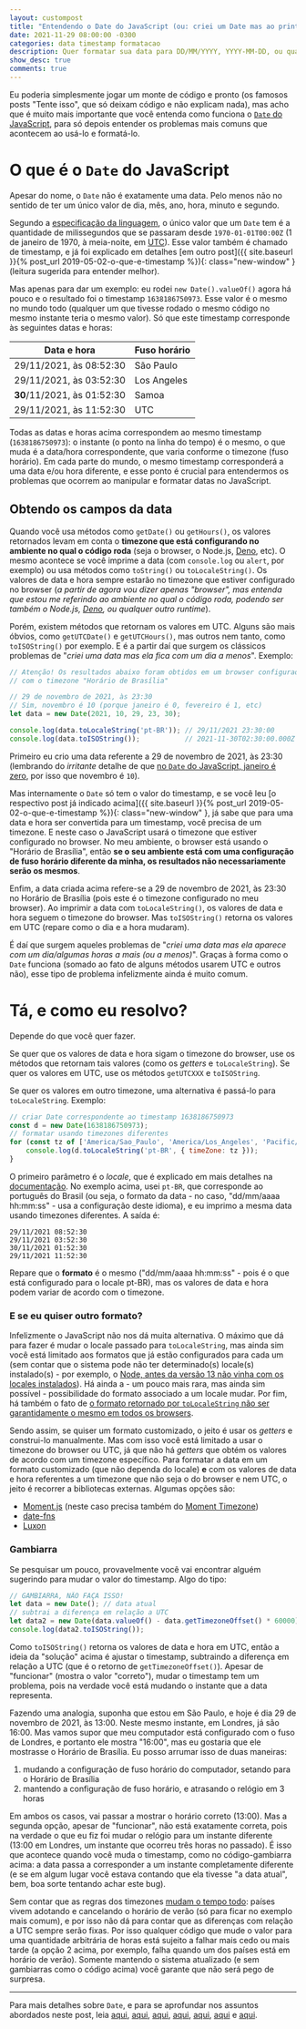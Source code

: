 ```yaml
---
layout: custompost
title: "Entendendo o Date do JavaScript (ou: criei um Date mas ao printar/formatar ele fica com dia/hora errado)"
date: 2021-11-29 08:00:00 -0300
categories: data timestamp formatacao
description: Quer formatar sua data para DD/MM/YYYY, YYYY-MM-DD, ou qualquer outro formato? Não deu certo porque o resultado ficou com "um dia a menos", "três horas a mais", ou com "fuso horário diferente"? Veja aqui todos os detalhes e "pegadinhas", e possíveis soluções - e o mais importante, ententa porque isso acontece.
show_desc: true
comments: true
---
```


Eu poderia simplesmente jogar um monte de código e pronto (os famosos posts "Tente isso", que só deixam código e não explicam nada), mas acho que é muito mais importante que você entenda como funciona o [`Date` do JavaScript](https://developer.mozilla.org/en-US/docs/Web/JavaScript/Reference/Global_Objects/Date), para só depois entender os problemas mais comuns que acontecem ao usá-lo e formatá-lo.

# O que é o `Date` do JavaScript

Apesar do nome, o `Date` não é exatamente uma data. Pelo menos não no sentido de ter um único valor de dia, mês, ano, hora, minuto e segundo.

Segundo a [especificação da linguagem](https://tc39.es/ecma262/#sec-date-objects), o único valor que um `Date` tem é a quantidade de milissegundos que se passaram desde `1970-01-01T00:00Z` (1 de janeiro de 1970, à meia-noite, em [UTC](https://en.wikipedia.org/wiki/UTC)). Esse valor também é chamado de timestamp, e já foi explicado em detalhes [em outro post]({{ site.baseurl }}{% post_url 2019-05-02-o-que-e-timestamp %}){: class="new-window" } (leitura sugerida para entender melhor).

Mas apenas para dar um exemplo: eu rodei `new Date().valueOf()` agora há pouco e o resultado foi o timestamp `1638186750973`. Esse valor é o mesmo no mundo todo (qualquer um que tivesse rodado o mesmo código no mesmo instante teria o mesmo valor). Só que este timestamp corresponde às seguintes datas e horas:

| Data e hora                  |  Fuso horário
|------------------------------|----------------
| 29/11/2021, às 08:52:30      | São Paulo
| 29/11/2021, às 03:52:30      | Los Angeles
| **30**/11/2021, às 01:52:30  | Samoa
| 29/11/2021, às 11:52:30      | UTC

Todas as datas e horas acima correspondem ao mesmo timestamp (`1638186750973`): o instante (o ponto na linha do tempo) é o mesmo, o que muda é a data/hora correspondente, que varia conforme o timezone (fuso horário). Em cada parte do mundo, o mesmo timestamp corresponderá a uma data e/ou hora diferente, e esse ponto é crucial para entendermos os problemas que ocorrem ao manipular e formatar datas no JavaScript.

## Obtendo os campos da data

Quando você usa métodos como `getDate()` ou `getHours()`, os valores retornados levam em conta o **timezone que está configurando no ambiente no qual o código roda** (seja o browser, o Node.js, [Deno](https://deno.land/), etc). O mesmo acontece se você imprime a data (com `console.log` ou `alert`, por exemplo) ou usa métodos como `toString()` ou `toLocaleString()`. Os valores de data e hora sempre estarão no timezone que estiver configurado no browser (*a partir de agora vou dizer apenas "browser", mas entenda que estou me referindo ao ambiente no qual o código roda, podendo ser também o Node.js, [Deno](https://deno.land/), ou qualquer outro runtime*).

Porém, existem métodos que retornam os valores em UTC. Alguns são mais óbvios, como `getUTCDate()` e `getUTCHours()`, mas outros nem tanto, como `toISOString()` por exemplo. E é a partir daí que surgem os clássicos problemas de "_criei uma data mas ela fica com um dia a menos_". Exemplo:

```javascript
// Atenção! Os resultados abaixo foram obtidos em um browser configurado
// com o timezone "Horário de Brasília"

// 29 de novembro de 2021, às 23:30
// Sim, novembro é 10 (porque janeiro é 0, fevereiro é 1, etc)
let data = new Date(2021, 10, 29, 23, 30);

console.log(data.toLocaleString('pt-BR')); // 29/11/2021 23:30:00
console.log(data.toISOString());           // 2021-11-30T02:30:00.000Z
```

Primeiro eu crio uma data referente a 29 de novembro de 2021, às 23:30 (lembrando do *irritante* detalhe de que [no `Date` do JavaScript, janeiro é zero](https://pt.stackoverflow.com/a/405998/112052), por isso que novembro é `10`).

Mas internamente o `Date` só tem o valor do timestamp, e se você leu [o respectivo post já indicado acima]({{ site.baseurl }}{% post_url 2019-05-02-o-que-e-timestamp %}){: class="new-window" }, já sabe que para uma data e hora ser convertida para um timestamp, você precisa de um timezone. E neste caso o JavaScript usará o timezone que estiver configurado no browser. No meu ambiente, o browser está usando o "Horário de Brasília", então **se o seu ambiente está com uma configuração de fuso horário diferente da minha, os resultados não necessariamente serão os mesmos**.

Enfim, a data criada acima refere-se a 29 de novembro de 2021, às 23:30 no Horário de Brasília (pois este é o timezone configurado no meu browser). Ao imprimir a data com `toLocaleString()`, os valores de data e hora seguem o timezone do browser. Mas `toISOString()` retorna os valores em UTC (repare como o dia e a hora mudaram).

É daí que surgem aqueles problemas de "*criei uma data mas ela aparece com um dia/algumas horas a mais (ou a menos)*". Graças à forma como o `Date` funciona (somado ao fato de alguns métodos usarem UTC e outros não), esse tipo de problema infelizmente ainda é muito comum.

# Tá, e como eu resolvo?

Depende do que você quer fazer.

Se quer que os valores de data e hora sigam o timezone do browser, use os métodos que retornam tais valores (como os *getters* e `toLocaleString`). Se quer os valores em UTC, use os métodos `getUTCXXX` e `toISOString`.

Se quer os valores em outro timezone, uma alternativa é passá-lo para `toLocaleString`. Exemplo:

```javascript
// criar Date correspondente ao timestamp 1638186750973
const d = new Date(1638186750973);
// formatar usando timezones diferentes
for (const tz of ['America/Sao_Paulo', 'America/Los_Angeles', 'Pacific/Apia', 'UTC']) {
    console.log(d.toLocaleString('pt-BR', { timeZone: tz }));
}
```

O primeiro parâmetro é o *locale*, que é explicado em mais detalhes na [documentação](https://developer.mozilla.org/en-US/docs/Web/JavaScript/Reference/Global_Objects/Intl#locale_identification_and_negotiation). No exemplo acima, usei `pt-BR`, que corresponde ao português do Brasil (ou seja, o formato da data - no caso, "dd/mm/aaaa hh:mm:ss" - usa a configuração deste idioma), e eu imprimo a mesma data usando timezones diferentes. A saída é:

```none
29/11/2021 08:52:30
29/11/2021 03:52:30
30/11/2021 01:52:30
29/11/2021 11:52:30
```

Repare que o **formato** é o mesmo ("dd/mm/aaaa hh:mm:ss" - pois é o que está configurado para o locale pt-BR), mas os valores de data e hora podem variar de acordo com o timezone.

### E se eu quiser outro formato?

Infelizmente o JavaScript não nos dá muita alternativa. O máximo que dá para fazer é mudar o locale passado para `toLocaleString`, mas ainda sim você está limitado aos formatos que já estão configurados para cada um (sem contar que o sistema pode não ter determinado(s) locale(s) instalado(s) - por exemplo, o [Node, antes da versão 13 não vinha com os locales instalados](https://github.com/nodejs/node/issues/8500#issuecomment-556520467)). Há ainda a - um pouco mais rara, mas ainda sim possível - possibilidade do formato associado a um locale mudar. Por fim, há também o fato de [o formato retornado por `toLocaleString` não ser garantidamente o mesmo em todos os browsers](https://stackoverflow.com/q/25574963).

Sendo assim, se quiser um formato customizado, o jeito é usar os *getters* e construi-lo manualmente. Mas com isso você está limitado a usar o timezone do browser ou UTC, já que não há *getters* que obtém os valores de acordo com um timezone específico. Para formatar a data em um formato customizado (que não dependa do locale) **e** com os valores de data e hora referentes a um timezone que não seja o do browser e nem UTC, o jeito é recorrer a bibliotecas externas. Algumas opções são:

- [Moment.js](https://momentjs.com/) (neste caso precisa também do [Moment Timezone](https://momentjs.com/timezone/))
- [date-fns](https://date-fns.org/)
- [Luxon](https://moment.github.io/luxon/#/)

### Gambiarra

Se pesquisar um pouco, provavelmente você vai encontrar alguém sugerindo para mudar o valor do timestamp. Algo do tipo:

```javascript
// GAMBIARRA, NÃO FAÇA ISSO!
let data = new Date(); // data atual
// subtrai a diferença em relação a UTC
let data2 = new Date(data.valueOf() - data.getTimezoneOffset() * 60000);
console.log(data2.toISOString());
```

Como `toISOString()` retorna os valores de data e hora em UTC, então a ideia da "solução" acima é ajustar o timestamp, subtraindo a diferença em relação a UTC (que é o retorno de `getTimezoneOffset()`). Apesar de "funcionar" (mostra o valor "correto"), mudar o timestamp tem um problema, pois na verdade você está mudando o instante que a data representa.

Fazendo uma analogia, suponha que estou em São Paulo, e hoje é dia 29 de novembro de 2021, às 13:00. Neste mesmo instante, em Londres, já são 16:00. Mas vamos supor que meu computador está configurado com o fuso de Londres, e portanto ele mostra "16:00", mas eu gostaria que ele mostrasse o Horário de Brasília. Eu posso arrumar isso de duas maneiras:

1. mudando a configuração de fuso horário do computador, setando para o Horário de Brasília
2. mantendo a configuração de fuso horário, e atrasando o relógio em 3 horas

Em ambos os casos, vai passar a mostrar o horário correto (13:00). Mas a segunda opção, apesar de "funcionar", não está exatamente correta, pois na verdade o que eu fiz foi mudar o relógio para um instante diferente (13:00 em Londres, um instante que ocorreu três horas no passado). É isso que acontece quando você muda o timestamp, como no código-gambiarra acima: a data passa a corresponder a um instante completamente diferente (e se em algum lugar você estava contando que ela tivesse "a data atual", bem, boa sorte tentando achar este bug).

Sem contar que as regras dos timezones [mudam o tempo todo](https://www.timeanddate.com/news/time/): países vivem adotando e cancelando o horário de verão (só para ficar no exemplo mais comum), e por isso não dá para contar que as diferenças com relação a UTC sempre serão fixas. Por isso qualquer código que mude o valor para uma quantidade arbitrária de horas está sujeito a falhar mais cedo ou mais tarde (a opção 2 acima, por exemplo, falha quando um dos países está em horário de verão). Somente mantendo o sistema atualizado (e sem gambiarras como o código acima) você garante que não será pego de surpresa.

---

Para mais detalhes sobre `Date`, e para se aprofundar nos assuntos abordados neste post, leia [aqui](https://pt.stackoverflow.com/q/456089/112052), [aqui](https://pt.stackoverflow.com/q/455437/112052), [aqui](https://pt.stackoverflow.com/q/408160/112052), [aqui](https://pt.stackoverflow.com/a/416172/112052), [aqui](https://pt.stackoverflow.com/a/344030/112052), [aqui](https://pt.stackoverflow.com/q/498025/112052) e [aqui](https://pt.stackoverflow.com/a/494302/112052).
